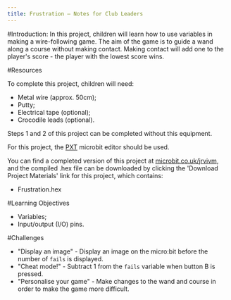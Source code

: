 ```yaml
---
title: Frustration — Notes for Club Leaders
---
```


#Introduction:
In this project, children will learn how to use variables in making a wire-following game. The aim of the game is to guide a wand along a course without making contact. Making contact will add one to the player's score - the player with the lowest score wins.

#Resources

To complete this project, children will need:

+ Metal wire (approx. 50cm);
+ Putty;
+ Electrical tape (optional);
+ Crocodile leads (optional).

Steps 1 and 2 of this project can be completed without this equipment.

For this project, the [PXT](http://jumpto.cc/pxt-new) microbit editor should be used.

You can find a completed version of this project at [microbit.co.uk/jrvivm](https://www.microbit.co.uk/jrvivm), and the compiled .hex file can be downloaded by clicking the 'Download Project Materials' link for this project, which contains:

+ Frustration.hex

#Learning Objectives
+ Variables;
+ Input/output (I/O) pins.

#Challenges
+ "Display an image" - Display an image on the micro:bit before the number of `fails` is displayed.
+ "Cheat mode!" - Subtract 1 from the `fails` variable when button B is pressed.
+ "Personalise your game" - Make changes to the wand and course in order to make the game more difficult.
